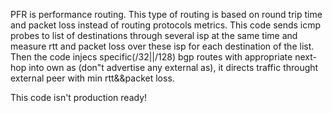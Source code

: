PFR is performance routing. This type of routing is based on round trip time 
and packet loss instead of routing protocols metrics.
This code sends icmp probes to list of destinations through several isp at the same time
and measure rtt and packet loss over these isp for each destination of the list.
Then the code injecs specific(/32||/128) bgp routes with appropriate next-hop 
into own as (don"t advertise any external as), it directs traffic throught 
external peer with min rtt&&packet loss.

This code isn't production ready!
